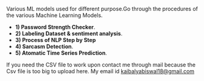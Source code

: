 Various ML models used for different purpose.Go through the procedures of the various Machine Learning Models.
- **1) Password Strength Checker**.
- **2) Labeling Dataset & sentiment analysis**.
- **3) Process of NLP Step by Step**
- **4) Sarcasm Detection**.
- **5) Atomatic Time Series Prediction**.
  
If you need the CSV file to work upon contact me through mail because the Csv file is too big to upload here.
My email id kaibalyabiswal18@gmail.com
